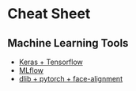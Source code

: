 # Cheat Sheet

## Machine Learning Tools

* [Keras + Tensorflow](keras_tensorflow.md)
* [MLflow](mlflow.md)
* [dlib + pytorch + face-alignment](dlib_pytorch_face_alignment.md)
